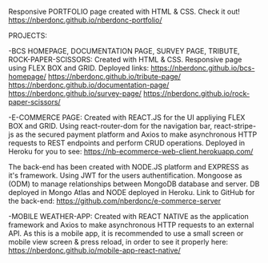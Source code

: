 Responsive PORTFOLIO page created with HTML & CSS. Check it out! https://nberdonc.github.io/nberdonc-portfolio/

PROJECTS:

-BCS HOMEPAGE, DOCUMENTATION PAGE, SURVEY PAGE, TRIBUTE, ROCK-PAPER-SCISSORS: Created with HTML & CSS. Responsive page using FLEX BOX and GRID.
Deployed links:
https://nberdonc.github.io/bcs-homepage/
https://nberdonc.github.io/tribute-page/
https://nberdonc.github.io/documentation-page/
https://nberdonc.github.io/survey-page/
https://nberdonc.github.io/rock-paper-scissors/

-E-COMMERCE PAGE: Created with REACT.JS for the UI appliying FLEX BOX and GRID.
Using react-router-dom for the navigation bar, react-stripe-js as the secured payment platform and Axios to make asynchronous HTTP requests to REST endpoints and perform CRUD operations.
Deployed in Heroku for you to see: https://nb-ecommerce-web-client.herokuapp.com/

The back-end has been created with NODE.JS platform and EXPRESS as it's framework.
Using JWT for the users authentification.
Mongoose as (ODM) to manage relationships between MongoDB database and server.
DB deployed in Mongo Atlas and NODE deployed in Heroku.
Link to GitHub for the back-end: https://github.com/nberdonc/e-commerce-server

-MOBILE WEATHER-APP: 
Created with REACT NATIVE as the application framework and Axios to make asynchronous HTTP requests to an external API.
As this is a mobile app, it is recommended to use a small screen or mobile view screen & press reload, in order to see it properly here: https://nberdonc.github.io/mobile-app-react-native/

